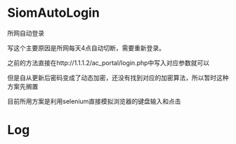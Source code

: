 # SiomAutoLogin
所网自动登录

写这个主要原因是所网每天4点自动切断，需要重新登录。

之前的方法直接在http://1.1.1.2/ac_portal/login.php中写入对应参数就可以

但是自从更新后密码变成了动态加密，还没有找到对应的加密算法，所以暂时这种方案先搁置

目前所用方案是利用selenium直接模拟浏览器的键盘输入和点击

# Log
